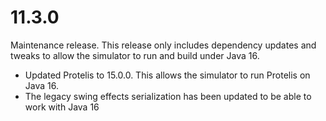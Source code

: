 # 11.3.0

Maintenance release. This release only includes dependency updates and tweaks to allow the simulator to run and build under Java 16.

* Updated Protelis to 15.0.0. This allows the simulator to run Protelis on Java 16.
* The legacy swing effects serialization has been updated to be able to work with Java 16
